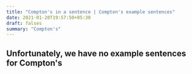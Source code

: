 ```yaml
---
title: "Compton's in a sentence | Compton's example sentences"
date: 2021-01-20T19:57:50+05:30
draft: falses
summary: "Compton's"
---
```

## Unfortunately, we have no example sentences for Compton's                 
